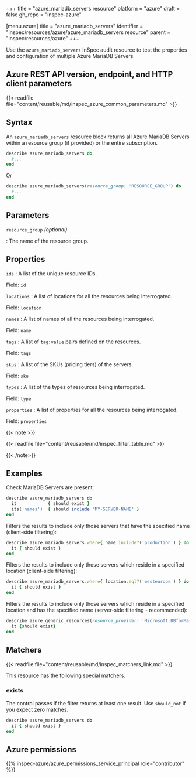 +++
title = "azure_mariadb_servers resource"
platform = "azure"
draft = false
gh_repo = "inspec-azure"

[menu.azure]
title = "azure_mariadb_servers"
identifier = "inspec/resources/azure/azure_mariadb_servers resource"
parent = "inspec/resources/azure"
+++

Use the `azure_mariadb_servers` InSpec audit resource to test the properties and configuration of multiple Azure MariaDB Servers.

## Azure REST API version, endpoint, and HTTP client parameters

{{< readfile file="content/reusable/md/inspec_azure_common_parameters.md" >}}

## Syntax

An `azure_mariadb_servers` resource block returns all Azure MariaDB Servers within a resource group (if provided) or the entire subscription.

```ruby
describe azure_mariadb_servers do
  #...
end
```

Or

```ruby
describe azure_mariadb_servers(resource_group: 'RESOURCE_GROUP') do
  #...
end
```

## Parameters

`resource_group` _(optional)_

: The name of the resource group.

## Properties

`ids`
: A list of the unique resource IDs.

  Field: `id`

`locations`
: A list of locations for all the resources being interrogated.

  Field: `location`

`names`
: A list of names of all the resources being interrogated.

  Field: `name`

`tags`
: A list of `tag:value` pairs defined on the resources.

  Field: `tags`

`skus`
: A list of the SKUs (pricing tiers) of the servers.

  Field: `sku`

`types`
: A list of the types of resources being interrogated.

  Field: `type`

`properties`
: A list of properties for all the resources being interrogated.

  Field: `properties`

{{< note >}}

{{< readfile file="content/reusable/md/inspec_filter_table.md" >}}

{{< /note>}}

## Examples

Check MariaDB Servers are present:

```ruby
describe azure_mariadb_servers do
  it            { should exist }
  its('names')  { should include 'MY-SERVER-NAME' }
end
```

Filters the results to include only those servers that have the specified name (client-side filtering):

```ruby
describe azure_mariadb_servers.where{ name.include?('production') } do
  it { should exist }
end
```

Filters the results to include only those servers which reside in a specified location (client-side filtering):

```ruby
describe azure_mariadb_servers.where{ location.eql?('westeurope') } do
  it { should exist }
end
```

Filters the results to include only those servers which reside in a specified location and has the specified name (server-side filtering - recommended):

```ruby
describe azure_generic_resources(resource_provider: 'Microsoft.DBforMariaDB/servers', substring_of_name: 'production', location: 'westeurope') do
  it {should exist}
end
```

## Matchers

{{< readfile file="content/reusable/md/inspec_matchers_link.md" >}}

This resource has the following special matchers.

### exists

The control passes if the filter returns at least one result. Use `should_not` if you expect zero matches.

```ruby
describe azure_mariadb_servers do
  it { should exist }
end
```

## Azure permissions

{{% inspec-azure/azure_permissions_service_principal role="contributor" %}}
